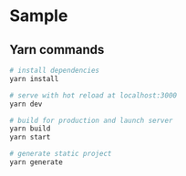 
# Sample

## Yarn commands

```sh
# install dependencies
yarn install

# serve with hot reload at localhost:3000
yarn dev

# build for production and launch server
yarn build
yarn start

# generate static project
yarn generate
```
